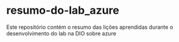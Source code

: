 # resumo-do-lab_azure
Este repositório contém o resumo das lições aprendidas durante o desenvolvimento do lab na DIO sobre azure
